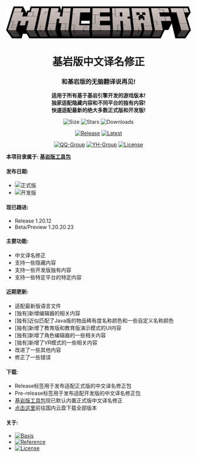 <div align="center">

![Title](images/minceraft.png)

<h1>基岩版中文译名修正</h1>

<h3>和基岩版的无脑翻译说再见!</h3>

<b>适用于所有基于基岩引擎开发的游戏版本!<br>独家适配隐藏内容和不同平台的独有内容!<br>快速适配最新的绝大多数正式版和开发版!</b>

![Size](https://img.shields.io/github/repo-size/Spectrollay/mclang_cn?color=skyblue&label=仓库大小)   ![Stars](https://img.shields.io/github/stars/Spectrollay/mclang_cn?color=greenyellow&label=星标数)   ![Downloads](https://img.shields.io/github/downloads/Spectrollay/mclang_cn/total?label=总下载量)

[![Release](https://img.shields.io/github/v/release/Spectrollay/mclang_cn?color=20A162&label=正式版)](https://github.com/Spectrollay/mclang_cn/releases/latest)   [![Latest](https://img.shields.io/github/v/release/Spectrollay/mclang_cn?color=43B244&include_prereleases&label=最新版)](https://github.com/Spectrollay/mclang_cn/releases)

[![QQ-Group](https://img.shields.io/badge/QQ-%E7%BE%A4%E7%BB%84-blue)](http://qm.qq.com/cgi-bin/qm/qr?_wv=1027&k=WVA6aPqtv99hiYleW7vUq5OsBIufCAB1&authKey=B0%2BaXMCTqnmQrGh0wzCZTyWTIPyHS%2FPEM5QXcFfVwroFowNnzs6Yg1er1%2F8Fekqp&noverify=0&group_code=833473609)   [![YH-Group](https://img.shields.io/badge/云湖-%E7%BE%A4%E7%BB%84-blue)](https://yhfx.jwznb.com/share?key=VyTE7W7sLwRl&ts=1684642802)   [![License](https://img.shields.io/badge/%E5%8D%8F%E8%AE%AE-CC%20BY--NC--SA%204.0-ff69b4)](https://creativecommons.org/licenses/by-nc-sa/4.0/deed.zh-Hans)

</div>

<b>本项目隶属于: <a href="https://github.com/Spectrollay/mcpack_bk">基岩版工具包</a></b>

<h4>发布日期:</h4>

- ![正式版](https://img.shields.io/github/release-date/Spectrollay/mclang_cn?label=正式版)
- ![开发版](https://img.shields.io/github/release-date-pre/Spectrollay/mclang_cn?label=开发版)

<h4>现已跟进:</h4>

- Release 1.20.12
- Beta/Preview 1.20.20.23

<h4>主要功能:</h4>

- 中文译名修正
- 支持一些隐藏内容
- 支持一些开发版独有内容
- 支持一些特定平台的特定内容

<h4>近期更新:</h4>

- 适配最新版语言文件
- [独有]新增编辑器的相关内容
- [独有]近似匹配了Java版的物品稀有度名称颜色和一些自定义名称颜色
- [独有]新增了教育版和教育版演示模式的UI内容
- [独有]新增了角色编辑器的一些相关内容
- [独有]新增了VR模式的一些相关内容
- 改进了一些其他内容
- 修正了一些错误

<h4>下载:</h4>

- Release标签用于发布适配正式版的中文译名修正包
- Pre-release标签用于发布适配开发版的中文译名修正包
- [基岩版工具包](https://github.com/Spectrollay/mcpack_bk)现已默认内置正式版中文译名修正
- [点击这里](https://pan.huang1111.cn/s/5eOAul?path=/)前往国内云盘下载全部版本

<h4>关于:</h4>

- [![Basis](https://img.shields.io/badge/%E5%9F%BA%E4%BA%8E-Minecraft%20Wiki-ff69b4)](https://minecraft.fandom.com/zh/wiki/Minecraft_Wiki)
- [![Reference](https://img.shields.io/badge/%E5%8F%82%E8%80%83-Crowdin-ff69b4)](https://crowdin.com/translate/minecraft/10038/enus-zhcn?filter=basic&value=0)
- [![License](https://img.shields.io/badge/%E5%8D%8F%E8%AE%AE-CC%20BY--NC--SA%204.0-ff69b4)](https://creativecommons.org/licenses/by-nc-sa/4.0/deed.zh-Hans)
